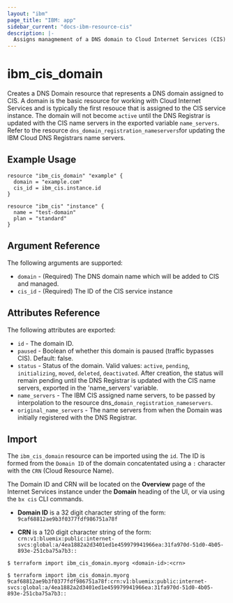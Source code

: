 ```yaml
---
layout: "ibm"
page_title: "IBM: app"
sidebar_current: "docs-ibm-resource-cis"
description: |-
  Assigns managmement of a DNS domain to Cloud Internet Services (CIS) 
---
```


# ibm_cis_domain

Creates a DNS Domain resource that represents a DNS domain assigned to CIS. A domain is the basic resource for working with Cloud Internet Services and is typically the first resouce that is assigned to the CIS service instance. The domain will not become `active` until the DNS Registrar is updated with the CIS name servers in the exported variable `name_servers`. Refer to the resource `dns_domain_registration_nameservers`for updating the IBM Cloud DNS Registrars name servers. 

## Example Usage

```hcl
resource "ibm_cis_domain" "example" {
  domain = "example.com"
  cis_id = ibm_cis.instance.id
}

resource "ibm_cis" "instance" {
  name = "test-domain"
  plan = "standard"
}
```

## Argument Reference

The following arguments are supported: 

* `domain` - (Required) The DNS domain name which will be added to CIS and managed.
* `cis_id` - (Required) The ID of the CIS service instance



## Attributes Reference

The following attributes are exported:

* `id` - The domain ID.
* `paused` - Boolean of whether this domain is paused (traffic bypasses CIS). Default: false.
* `status` - Status of the domain. Valid values: `active`, `pending`, `initializing`, `moved`, `deleted`, `deactivated`. After creation, the status will remain pending until the DNS Registrar is updated with the CIS name servers, exported in the 'name_servers' variable. 
* `name_servers` - The IBM CIS assigned name servers, to be passed by interpolation to the resource dns_`domain_registration_nameservers`.
* `original_name_servers` - The name servers from when the Domain was initially registered with the DNS Registrar.  

## Import

The `ibm_cis_domain` resource can be imported using the `id`. The ID is formed from the `Domain ID` of the domain concatentated using a `:` character with the `CRN` (Cloud Resource Name). 

The Domain ID and CRN will be located on the **Overview** page of the Internet Services instance under the **Domain** heading of the UI, or via using the `bx cis` CLI commands.

* **Domain ID** is a 32 digit character string of the form: `9caf68812ae9b3f0377fdf986751a78f` 

* **CRN** is a 120 digit character string of the form: `crn:v1:bluemix:public:internet-svcs:global:a/4ea1882a2d3401ed1e459979941966ea:31fa970d-51d0-4b05-893e-251cba75a7b3::`


```
$ terraform import ibm_cis_domain.myorg <domain-id>:<crn>

$ terraform import ibm_cis_domain.myorg  9caf68812ae9b3f0377fdf986751a78f:crn:v1:bluemix:public:internet-svcs:global:a/4ea1882a2d3401ed1e459979941966ea:31fa970d-51d0-4b05-893e-251cba75a7b3::
